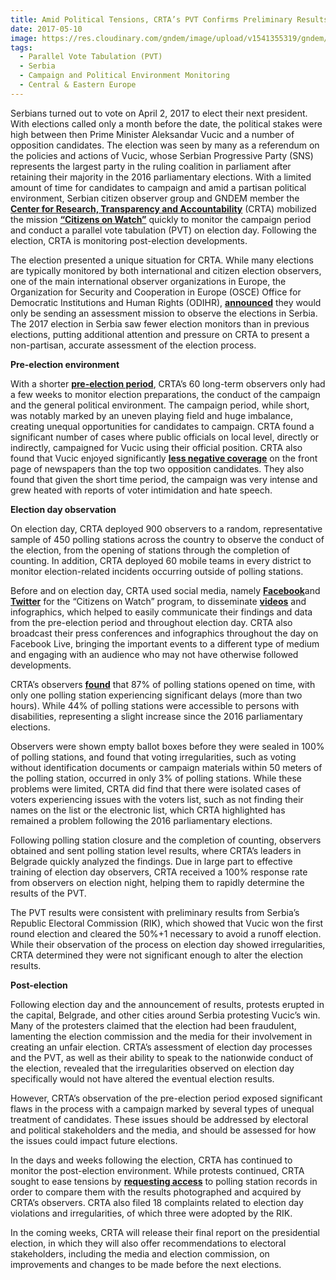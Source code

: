 ```yaml
---
title: Amid Political Tensions, CRTA’s PVT Confirms Preliminary Results
date: 2017-05-10
image: https://res.cloudinary.com/gndem/image/upload/v1541355319/gndem/amid-political-tensions-crtas-pvt-confirms-preliminary-results-1.png
tags:
  - Parallel Vote Tabulation (PVT)
  - Serbia
  - Campaign and Political Environment Monitoring
  - Central & Eastern Europe
---
```


Serbians turned out to vote on April 2, 2017 to elect their next president. With elections called only a month before the date, the political stakes were high between then Prime Minister Aleksandar Vucic and a number of opposition candidates. The election was seen by many as a referendum on the policies and actions of Vucic, whose Serbian Progressive Party (SNS) represents the largest party in the ruling coalition in parliament after retaining their majority in the 2016 parliamentary elections. With a limited amount of time for candidates to campaign and amid a partisan political environment, Serbian citizen observer group and GNDEM member the [**Center for Research, Transparency and Accountability**](http://crta.rs/en/home-2/) (CRTA) mobilized the mission [**“Citizens on Watch”**](http://www.gradjaninastrazi.rs/) quickly to monitor the campaign period and conduct a parallel vote tabulation (PVT) on election day. Following the election, CRTA is monitoring post-election developments.

The election presented a unique situation for CRTA. While many elections are typically monitored by both international and citizen election observers, one of the main international observer organizations in Europe, the Organization for Security and Cooperation in Europe (OSCE) Office for Democratic Institutions and Human Rights (ODIHR), [**announced**](http://www.balkaninsight.com/en/article/dozen-foreign-observers-to-monitor-serbian-elections-03-28-2017) they would only be sending an assessment mission to observe the elections in Serbia. The 2017 election in Serbia saw fewer election monitors than in previous elections, putting additional attention and pressure on CRTA to present a non-partisan, accurate assessment of the election process.

**Pre-election environment**

With a shorter [**pre-election period**](http://crta.rs/wp-content/uploads/2017/04/CRTA-Citizens-on-Watch-Preliminary-Report-on-Election-Day-Monitoring.pdf), CRTA’s 60 long-term observers only had a few weeks to monitor election preparations, the conduct of the campaign and the general political environment. The campaign period, while short, was notably marked by an uneven playing field and huge imbalance, creating unequal opportunities for candidates to campaign. CRTA found a significant number of cases where public officials on local level, directly or indirectly, campaigned for Vucic using their official position. CRTA also found that Vucic enjoyed significantly [**less negative coverage**](https://www.nytimes.com/2017/03/30/world/europe/serbia-prepares-to-elect-a-president-amid-a-murky-media-landscape.html) on the front page of newspapers than the top two opposition candidates. They also found that given the short time period, the campaign was very intense and grew heated with reports of voter intimidation and hate speech.

**Election day observation**

On election day, CRTA deployed 900 observers to a random, representative sample of 450 polling stations across the country to observe the conduct of the election, from the opening of stations through the completion of counting. In addition, CRTA deployed 60 mobile teams in every district to monitor election-related incidents occurring outside of polling stations.

Before and on election day, CRTA used social media, namely [**Facebook**](https://www.facebook.com/gradjaninastrazi/?hc_ref=PAGES_TIMELINE)and [**Twitter**](https://twitter.com/NaStrazi) for the “Citizens on Watch” program, to disseminate [**videos**](https://www.facebook.com/gradjaninastrazi/videos/730886050406318/) and infographics, which helped to easily communicate their findings and data from the pre-election period and throughout election day. CRTA also broadcast their press conferences and infographics throughout the day on Facebook Live, bringing the important events to a different type of medium and engaging with an audience who may not have otherwise followed developments.

CRTA’s observers [**found**](http://www.gradjaninastrazi.rs/wp-content/uploads/2017/04/CRTA-Citizens-on-Watch-Preliminary-Report-on-Election-Day-Monitoring.pdf) that 87% of polling stations opened on time, with only one polling station experiencing significant delays (more than two hours). While 44% of polling stations were accessible to persons with disabilities, representing a slight increase since the 2016 parliamentary elections.

Observers were shown empty ballot boxes before they were sealed in 100% of polling stations, and found that voting irregularities, such as voting without identification documents or campaign materials within 50 meters of the polling station, occurred in only 3% of polling stations. While these problems were limited, CRTA did find that there were isolated cases of voters experiencing issues with the voters list, such as not finding their names on the list or the electronic list, which CRTA highlighted has remained a problem following the 2016 parliamentary elections.

Following polling station closure and the completion of counting, observers obtained and sent polling station level results, where CRTA’s leaders in Belgrade quickly analyzed the findings. Due in large part to effective training of election day observers, CRTA received a 100% response rate from observers on election night, helping them to rapidly determine the results of the PVT.

The PVT results were consistent with preliminary results from Serbia’s Republic Electoral Commission (RIK), which showed that Vucic won the first round election and cleared the 50%+1 necessary to avoid a runoff election. While their observation of the process on election day showed irregularities, CRTA determined they were not significant enough to alter the election results.

**Post-election**

Following election day and the announcement of results, protests erupted in the capital, Belgrade, and other cities around Serbia protesting Vucic’s win. Many of the protesters claimed that the election had been fraudulent, lamenting the election commission and the media for their involvement in creating an unfair election. CRTA’s assessment of election day processes and the PVT, as well as their ability to speak to the nationwide conduct of the election, revealed that the irregularities observed on election day specifically would not have altered the eventual election results.

However, CRTA’s observation of the pre-election period exposed significant flaws in the process with a campaign marked by several types of unequal treatment of candidates. These issues should be addressed by electoral and political stakeholders and the media, and should be assessed for how the issues could impact future elections.

In the days and weeks following the election, CRTA has continued to monitor the post-election environment. While protests continued, CRTA sought to ease tensions by [**requesting access**](http://crta.rs/crta-files-the-request-for-access-to-polling-board-records/) to polling station records in order to compare them with the results photographed and acquired by CRTA’s observers. CRTA also filed 18 complaints related to election day violations and irregularities, of which three were adopted by the RIK.

In the coming weeks, CRTA will release their final report on the presidential election, in which they will also offer recommendations to electoral stakeholders, including the media and election commission, on improvements and changes to be made before the next elections.
